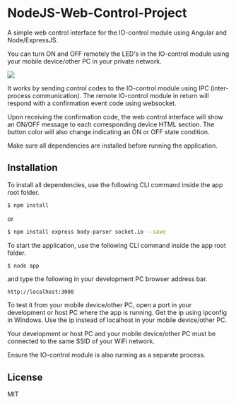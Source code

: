 # NodeJS-Web-Control-Project

A simple web control interface for the IO-control module using Angular and Node/ExpressJS.

You can turn ON and OFF remotely the LED's in the IO-control module using your mobile device/other PC in your private network.

![](https://github.com/EdoLabWorks/ximgs/blob/master/NodeWebControl.png)

It works by sending control codes to the IO-control module using IPC (inter-process communication).  The remote IO-control module in return will respond with a confirmation event code using websocket.

Upon receiving the confirmation code, the web control interface will show an ON/OFF message to each corresponding device HTML section. The button color will also change indicating an ON or OFF state condition.      

Make sure all dependencies are installed before running the application.

## Installation
To install all dependencies, use the following CLI command inside the app root folder.

~~~bash
$ npm install
~~~~

or
~~~bash
$ npm install express body-parser socket.io --save
~~~~


To start the application, use the following CLI command inside the app root folder.   
~~~bash
$ node app
~~~~

and type the following in your development PC browser address bar. 
~~~~
http://localhost:3000 
~~~~

To test it from your mobile device/other PC, open a port in your development or host PC where the app is running. 
Get the ip using ipconfig in Windows. Use the ip instead of localhost in your mobile device/other PC.

Your development or host PC and your mobile device/other PC must be connected to the same SSID of your WiFi network.  

Ensure the IO-control module is also running as a separate process.

## License
MIT 

